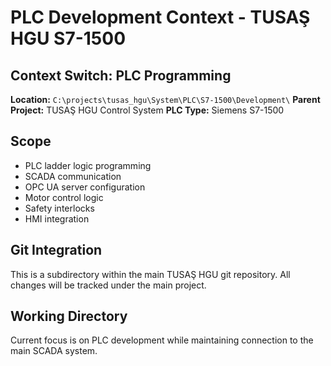 # PLC Development Context - TUSAŞ HGU S7-1500

## Context Switch: PLC Programming
**Location:** `C:\projects\tusas_hgu\System\PLC\S7-1500\Development\`
**Parent Project:** TUSAŞ HGU Control System
**PLC Type:** Siemens S7-1500

## Scope
- PLC ladder logic programming
- SCADA communication
- OPC UA server configuration
- Motor control logic
- Safety interlocks
- HMI integration

## Git Integration
This is a subdirectory within the main TUSAŞ HGU git repository. 
All changes will be tracked under the main project.

## Working Directory
Current focus is on PLC development while maintaining connection to the main SCADA system.